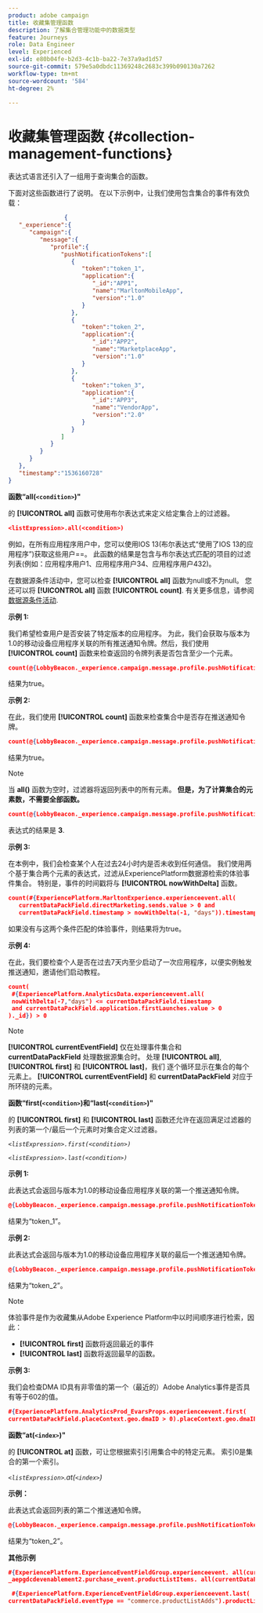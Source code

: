 ```yaml
---
product: adobe campaign
title: 收藏集管理函数
description: 了解集合管理功能中的数据类型
feature: Journeys
role: Data Engineer
level: Experienced
exl-id: e80b04fe-b2d3-4c1b-ba22-7e37a9ad1d57
source-git-commit: 579e5a0dbdc11369248c2683c399b090130a7262
workflow-type: tm+mt
source-wordcount: '584'
ht-degree: 2%

---
```


# 收藏集管理函数 {#collection-management-functions}

表达式语言还引入了一组用于查询集合的函数。

下面对这些函数进行了说明。 在以下示例中，让我们使用包含集合的事件有效负载：

```json
                { 
   "_experience":{ 
      "campaign":{ 
         "message":{ 
            "profile":{ 
               "pushNotificationTokens":[ 
                  { 
                     "token":"token_1",
                     "application":{ 
                        "_id":"APP1",
                        "name":"MarltonMobileApp",
                        "version":"1.0"
                     }
                  },
                  { 
                     "token":"token_2",
                     "application":{ 
                        "_id":"APP2",
                        "name":"MarketplaceApp",
                        "version":"1.0"
                     }
                  },
                  { 
                     "token":"token_3",
                     "application":{ 
                        "_id":"APP3",
                        "name":"VendorApp",
                        "version":"2.0"
                     }
                  }
               ]
            }
         }
      }
   },
   "timestamp":"1536160728"
}
```

**函数“all(`<condition>`)&quot;**

的 **[!UICONTROL all]** 函数可使用布尔表达式来定义给定集合上的过滤器。

```json
<listExpression>.all(<condition>)
```

例如，在所有应用程序用户中，您可以使用IOS 13(布尔表达式“使用了IOS 13的应用程序”)获取这些用户==。 此函数的结果是包含与布尔表达式匹配的项目的过滤列表(例如：应用程序用户1、应用程序用户34、应用程序用户432)。

在数据源条件活动中，您可以检查 **[!UICONTROL all]** 函数为null或不为null。 您还可以将 **[!UICONTROL all]** 函数 **[!UICONTROL count]**. 有关更多信息，请参阅 [数据源条件活动](../building-journeys/condition-activity.md#data_source_condition).

**示例 1:**

我们希望检查用户是否安装了特定版本的应用程序。 为此，我们会获取与版本为1.0的移动设备应用程序关联的所有推送通知令牌。然后，我们使用 **[!UICONTROL count]** 函数来检查返回的令牌列表是否包含至少一个元素。

```json
count(@{LobbyBeacon._experience.campaign.message.profile.pushNotificationTokens.all(currentEventField.application.version == "1.0").token}) > 0
```

结果为true。

**示例 2:**

在此，我们使用 **[!UICONTROL count]** 函数来检查集合中是否存在推送通知令牌。

```json
count(@{LobbyBeacon._experience.campaign.message.profile.pushNotificationTokens.all().token}) > 0
```

结果为true。

<!--Alternatively, you can check if there is no token in the collection:

   ```json
   count(@{LobbyBeacon._experience.campaign.message.profile.pushNotificationTokens.all().token}) == 0
   ```

The result will be false.

Here we use the count function in a condition to count the number of push notification tokens in the event.

`count(@{LobbyBeacon._experience.campaign.message.profile.pushNotificationTokens.all().token})`

The result is true.

Note that when the condition in the **all()** function is empty, the filter will return all the elements in the list. Hence, the expression above is equivalent to:

`count(@{LobbyBeacon._experience.campaign.message.profile.pushNotificationTokens.application.name})`

In both cases, the result of the expression is **3**.

A query of experience events recorded on the Adobe Experience Platform may or may not include the current event that triggered the current Journey. This will depend on the relative processing time with which [!DNL Journey Orchestration] sees an event and started evaluating conditions, versus the time it takes for that event to be ingested into the Adobe Experience Platform. For example, when using the .all() syntax to query experience events from the Adobe Experience Platform, we recommend enforcing the exclusion of the current event (by requiring an
earlier timestamp) in order to only consider prior events.-->

>[!NOTE]
>
>当 **all()** 函数为空时，过滤器将返回列表中的所有元素。 **但是，为了计算集合的元素数，不需要全部函数。**


```json
count(@{LobbyBeacon._experience.campaign.message.profile.pushNotificationTokens.token})
```

表达式的结果是 **3**.

**示例 3:**

在本例中，我们会检查某个人在过去24小时内是否未收到任何通信。 我们使用两个基于集合两个元素的表达式，过滤从ExperiencePlatform数据源检索的体验事件集合。 特别是，事件的时间戳将与 **[!UICONTROL nowWithDelta]** 函数。

```json
count(#{ExperiencePlatform.MarltonExperience.experienceevent.all(
   currentDataPackField.directMarketing.sends.value > 0 and
   currentDataPackField.timestamp > nowWithDelta(-1, "days")).timestamp}) == 0
```

如果没有与这两个条件匹配的体验事件，则结果将为true。

**示例 4:**

在此，我们要检查个人是否在过去7天内至少启动了一次应用程序，以便实例触发推送通知，邀请他们启动教程。

```json
count(
 #{ExperiencePlatform.AnalyticsData.experienceevent.all(
 nowWithDelta(-7,"days") <= currentDataPackField.timestamp
 and currentDataPackField.application.firstLaunches.value > 0
)._id}) > 0
```

<!--**"All + Count" example 4:** here we use the count function in a boolean expression to see if there is push notification tokens in the collection.

`count(@{LobbyBeacon._experience.campaign.message.profile.pushNotificationTokens.all().application.name}) > 0`

The result will be:

`true`

Alternatively, you can check if there is NO token in the collection:

`count(@{LobbyBeacon._experience.campaign.message.profile.pushNotificationTokens.all().application.name}) =0`

The result will be:

`false`-->

>[!NOTE]
>
>**[!UICONTROL currentEventField]** 仅在处理事件集合和 **currentDataPackField**
>处理数据源集合时。 处理 **[!UICONTROL all]**, **[!UICONTROL first]** 和 **[!UICONTROL last]**，我们
>逐个循环显示在集合的每个元素上。 **[!UICONTROL currentEventField]** 和 **currentDataPackField**
>对应于所环绕的元素。

**函数“first(`<condition>`)和“last(`<condition>`)&quot;**

的 **[!UICONTROL first]** 和 **[!UICONTROL last]** 函数还允许在返回满足过滤器的列表的第一个/最后一个元素时对集合定义过滤器。

_`<listExpression>.first(<condition>)`_

_`<listExpression>.last(<condition>)`_

**示例 1:**

此表达式会返回与版本为1.0的移动设备应用程序关联的第一个推送通知令牌。

```json
@{LobbyBeacon._experience.campaign.message.profile.pushNotificationTokens.first(currentEventField.application.version == "1.0").token
```

结果为“token_1”。

**示例 2:**

此表达式会返回与版本为1.0的移动设备应用程序关联的最后一个推送通知令牌。

```json
@{LobbyBeacon._experience.campaign.message.profile.pushNotificationTokens.last&#8203;(currentEventField.application.version == "1.0").token}
```

结果为“token_2”。

>[!NOTE]
>
>体验事件是作为收藏集从Adobe Experience Platform中以时间顺序进行检索，因此：
>
>* **[!UICONTROL first]** 函数将返回最近的事件
>* **[!UICONTROL last]** 函数将返回最早的函数。


**示例 3:**

我们会检查DMA ID具有非零值的第一个（最近的）Adobe Analytics事件是否具有等于602的值。

```json
#{ExperiencePlatform.AnalyticsProd_EvarsProps.experienceevent.first(
currentDataPackField.placeContext.geo.dmaID > 0).placeContext.geo.dmaID} == 602
```

**函数“at(`<index>`)&quot;**

的 **[!UICONTROL at]** 函数，可让您根据索引引用集合中的特定元素。
索引0是集合的第一个索引。

_`<listExpression>`.at(`<index>`)_

**示例：**

此表达式会返回列表的第二个推送通知令牌。

```json
@{LobbyBeacon._experience.campaign.message.profile.pushNotificationTokens.at(1).token}
```

结果为“token_2”。

**其他示例**

```json
#{ExperiencePlatform.ExperienceEventFieldGroup.experienceevent. all(currentDataPackField._aepgdcdevenablement2.purchase_event.receipt_nbr == "10-337-4016"). 
_aepgdcdevenablement2.purchase_event.productListItems. all(currentDataPackField.SKU == "AB17 1234 1775 19DT B4DR 8HDK 762").name}
```

```json
 #{ExperiencePlatform.ExperienceEventFieldGroup.experienceevent.last(
currentDataPackField.eventType == "commerce.productListAdds").productListItems.last(currentDataPackField.priceTotal >= 150).name}
```
